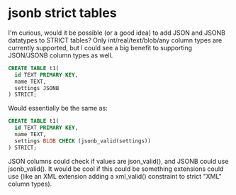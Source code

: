 # jsonb strict tables

I'm curious, would it be possible (or a good idea) to add JSON and JSONB datatypes
to STRICT tables? Only int/real/text/blob/any column types are currently supported,
but I could see a big benefit to supporting JSON/JSONB column types as well.

```sql
CREATE TABLE t1(
  id TEXT PRIMARY KEY,
  name TEXT,
  settings JSONB
) STRICT;
```

Would essentially be the same as:

```sql
CREATE TABLE t1(
  id TEXT PRIMARY KEY,
  name TEXT,
  settings BLOB CHECK (jsonb_valid(settings))
) STRICT;
```

JSON columns could check if values are json_valid(), and JSONB could use jsonb_valid().
It would be cool if this could be something extensions could use (like an XML extension
adding a xml_valid() constraint to strict "XML" column types).
